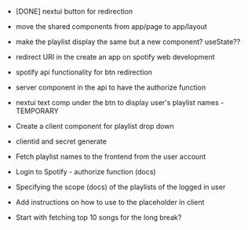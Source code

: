 - [DONE] nextui button for redirection
- move the shared components from app/page to app/layout 
- make the playlist display the same but a new component? useState??


- redirect URI in the create an app on spotify web development 
- spotify api functionality for btn redirection
- server component in the api to have the authorize function 
- nextui text comp under the btn to display user's playlist names - TEMPORARY 

- Create a client component for playlist drop down 


- clientid and secret generate
- Fetch playlist names to the frontend from the user account
- Login to Spotify - authorize function (docs)
- Specifying the scope (docs) of the playlists of the logged in user
- Add instructions on how to use to the placeholder in client
- Start with fetching top 10 songs for the long break? 